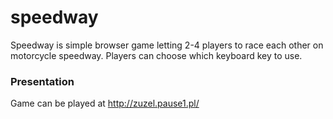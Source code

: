 # speedway
 Speedway is simple browser game letting 2-4 players to race each other on motorcycle speedway. Players can choose which keyboard key to use.

### Presentation
 Game can be played at http://zuzel.pause1.pl/ 